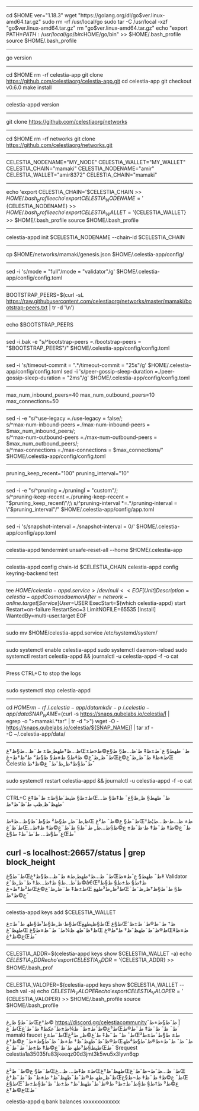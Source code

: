
-------------------------------------------------
cd $HOME
ver="1.18.3"
wget "https://golang.org/dl/go$ver.linux-amd64.tar.gz"
sudo rm -rf /usr/local/go
sudo tar -C /usr/local -xzf "go$ver.linux-amd64.tar.gz"
rm "go$ver.linux-amd64.tar.gz"
echo "export PATH=$PATH:/usr/local/go/bin:$HOME/go/bin" >> $HOME/.bash_profile
source $HOME/.bash_profile

---------------------------------------------------
go version

--------------------------------------
cd $HOME
rm -rf celestia-app
git clone https://github.com/celestiaorg/celestia-app.git
cd celestia-app
git checkout v0.6.0
make install

-------------------------------------------------
celestia-appd version

-------------------------------------------
git clone https://github.com/celestiaorg/networks

-------------------------------
cd $HOME
rm -rf networks
git clone https://github.com/celestiaorg/networks.git

--------------------------
CELESTIA_NODENAME="MY_NODE" 
CELESTIA_WALLET="MY_WALLET"
CELESTIA_CHAIN="mamaki"
CELESTIA_NODENAME="amir" 
CELESTIA_WALLET="amir8372"
CELESTIA_CHAIN="mamaki"

----------------------------------------------------------
echo 'export CELESTIA_CHAIN='$CELESTIA_CHAIN >> $HOME/.bash_profile
echo 'export CELESTIA_NODENAME='${CELESTIA_NODENAME} >> $HOME/.bash_profile
echo 'export CELESTIA_WALLET='${CELESTIA_WALLET} >> $HOME/.bash_profile
source $HOME/.bash_profile

------------------------------------------------
celestia-appd init $CELESTIA_NODENAME --chain-id $CELESTIA_CHAIN

-------------------------------------
cp $HOME/networks/mamaki/genesis.json $HOME/.celestia-app/config/

---------------------------------------
sed -i 's/mode = \"full\"/mode = \"validator\"/g' $HOME/.celestia-app/config/config.toml

---------------------------------------------
BOOTSTRAP_PEERS=$(curl -sL https://raw.githubusercontent.com/celestiaorg/networks/master/mamaki/bootstrap-peers.txt | tr -d '\n')

--------------------------------------------------
echo $BOOTSTRAP_PEERS

------------------------------------------------
sed -i.bak -e "s/^bootstrap-peers *=.*/bootstrap-peers = \"$BOOTSTRAP_PEERS\"/" $HOME/.celestia-app/config/config.toml

-----------------------------------------------------------
sed -i 's/timeout-commit = ".*/timeout-commit = "25s"/g' $HOME/.celestia-app/config/config.toml
sed -i 's/peer-gossip-sleep-duration *=.*/peer-gossip-sleep-duration = "2ms"/g' $HOME/.celestia-app/config/config.toml

-----------------------------------------------------------------
max_num_inbound_peers=40 
max_num_outbound_peers=10 
max_connections=50

----------------------------------------------------------------
sed -i -e "s/^use-legacy *=.*/use-legacy = false/;\
s/^max-num-inbound-peers *=.*/max-num-inbound-peers = $max_num_inbound_peers/;\
s/^max-num-outbound-peers *=.*/max-num-outbound-peers = $max_num_outbound_peers/;\
s/^max-connections *=.*/max-connections = $max_connections/" $HOME/.celestia-app/config/config.toml

------------------------------------------------
pruning_keep_recent="100" 
pruning_interval="10"

------------------------------------------------------

sed -i -e "s/^pruning *=.*/pruningآ = \"custom\"/;\
s/^pruning-keep-recent *=.*/pruning-keep-recent = \"$pruning_keep_recent\"/;\
s/^pruning-interval *=.*/pruning-interval = \"$pruning_interval\"/" $HOME/.celestia-app/config/app.toml

--------------------------------------------

sed -i 's/snapshot-interval *=.*/snapshot-interval = 0/' $HOME/.celestia-app/config/app.toml

---------------------------------------------------
celestia-appd tendermint unsafe-reset-all --home $HOME/.celestia-app

---------------------------------------------------

celestia-appd config chain-id $CELESTIA_CHAIN
celestia-appd config keyring-backend test

-------------------------------------------------------
tee $HOME/celestia-appd.service > /dev/null <<EOF
[Unit]
  Description=celestia-appd Cosmos daemon
  After=network-online.target
[Service]
  User=$USER
  ExecStart=$(which celestia-appd) start
  Restart=on-failure
  RestartSec=3
  LimitNOFILE=65535
[Install]
  WantedBy=multi-user.target
EOF

---------------------------------------------------
sudo mv $HOME/celestia-appd.service /etc/systemd/system/

----------------------------------------------------
sudo systemctl enable celestia-appd
sudo systemctl daemon-reload
sudo systemctl restart celestia-appd && journalctl -u celestia-appd -f -o cat

------------------------------------------------------------
Press CTRL+C to stop the logs

-------------------------------------------------------------

sudo systemctl stop celestia-appd

--------------------------------------------------------------

cd $HOME
rm -rf ~/.celestia-app/data
mkdir -p ~/.celestia-app/data
SNAP_NAME=$(curl -s https://snaps.qubelabs.io/celestia/آ | \
    egrep -o ">mamaki.*tar" | tr -d ">")
wget -O - https://snaps.qubelabs.io/celestia/${SNAP_NAME}آ | tar xf - \
    -C ~/.celestia-app/data/

------------------------------------------------------------------
ظ…ظ†طھط¸ط± ط¨ظ…ط§ظ†غŒط¯ طھط§ ع¯ط±ظ‡ ط´ظ…ط§ ط§ع©ط«ط± ط¨ظ„ظˆع© ظ‡ط§ ط±ط§ ط§ط² ط²ظ†ط¬غŒط±ظ‡ ط¨ظ„ظˆع©غŒ Celestia ط¯ط§ظ†ظ„ظˆط¯ ع©ظ†ط¯

--------------------------------------------------
sudo systemctl restart celestia-appd && journalctl -u celestia-appd -f -o cat

-------------------------------------------------
CTRL+C ط±ط§ ظپط´ط§ط± ط¯ظ‡غŒط¯ طھط§ ظ„ط§ع¯ ظ‡ط§ ظ…طھظˆظ‚ظپ ط´ظˆظ†ط¯

---------------------------------
ظ‚ط¨ظ„ ط§ط² ط§ط¯ط§ظ…ظ‡طŒ ط¨ط§ ع©ط¯ ط²غŒط± ظ…ط·ظ…ط¦ظ† ط´ظˆغŒط¯ ع©ظ‡ ط¨ظ‡ ط·ظˆط± ع©ط§ظ…ظ„ ط¨ط§ ط´ط¨ع©ظ‡ ظ‡ظ…ع¯ط§ظ… ط´ط¯ظ‡ ط§غŒط¯ 

curl -s localhost:26657/status | grep block_height
------------------------------------------------
ط¨ط§غŒط¯ ظ…ظ†طھط¸ط± ط¨ظ…ط§ظ†غŒط¯ طھط§ ع¯ط±ظ‡ Validator ط´ظ…ط§ ظ‡ظ…ظ‡ ط¨ظ„ظˆع©â€Œظ‡ط§ ط±ط§ ط§ط² ط²ظ†ط¬غŒط±ظ‡ ط¨ظ„ظˆع©غŒ ط³ظ„ط³طھغŒط§ ط¯ط§ظ†ظ„ظˆط¯ ع©ظ†ط¯

---------------------------------------------------

celestia-appd keys add $CELESTIA_WALLET

ط§ط·ظ„ط§ط¹ط§طھ ط¯ط±غŒط§ظپطھغŒ ط§غŒظ† ط¨ط®ط´ ط±ظˆ طھظˆغŒ ظ†ظˆطھ ظ¾ط¯ ط¨ط±ط§غŒ ط®ظˆط¯طھظˆظ† ط°ط®غŒط±ظ‡ ع©ظ†غŒط¯

-----------------------------------
CELESTIA_ADDR=$(celestia-appd keys show $CELESTIA_WALLET -a) 
echo $CELESTIA_ADDR 
echo 'export CELESTIA_ADDR='${CELESTIA_ADDR} >> $HOME/.bash_prof

------------------------------------------------
CELESTIA_VALOPER=$(celestia-appd keys show $CELESTIA_WALLET --bech val -a) 
echo $CELESTIA_VALOPER 
echo 'export CELESTIA_VALOPER='${CELESTIA_VALOPER} >> $HOME/.bash_profile 
source $HOME/.bash_profile

--------------------------------------------
ط¨ط§ ظ„غŒظ†ع© https://discord.gg/celestiacommunityآ ظˆط§ط±ط¯ ط¯غŒط³ع©ظˆط±ط¯ ظ¾ط±ظˆعکظ‡ ط¨ط´غŒط¯ ظˆ ط¨ظ‡ ط¨ط®ط´ mamaki faucet  ط¨ط±غŒط¯ ظˆ ط¨ظ‡ ط´ع©ظ„ ط²غŒط± ط§ط¯ط±ط³ ط®ظˆط¯طھظˆظ† ط±ظˆ ظˆط§ط±ط¯ ع©ظ†غŒط¯ ظˆ ط¯ط±ط®ظˆط§ط³طھ ظپط§ط³طھ ط´ط¨ع©ظ‡ ط±ظˆ ط¨ط¯غŒط¯
$request celestia1a35035fu83jkeeqz00d3jmt3k5wu5x3lyvn6qp

------------------------------------- 
ط¨ط§ ع©ط¯ ط²غŒط± ظ‡ظ… ظ…غŒطھظˆظ†غŒط¯ ظ…ظˆط¬ظˆط¯غŒ ظˆظ„طھ ط®ظˆط¯طھظˆظ† ط±ظˆ ط¨ط¨ظ†غŒط¯  ع©ظ‡ ط¨ظ‡ ط¬ط§غŒ ط§غŒع©ط³ ظ‡ط§ ط§ط¯ط±ط³ ط®ظˆط¯طھظˆظ† ط±ظˆ ظˆط§ط±ط¯ ع©ظ†غŒط¯ 

celestia-appd q bank balances xxxxxxxxxxxxx
